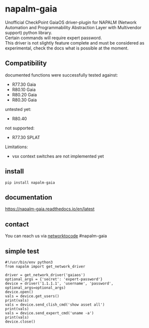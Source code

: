 # napalm-gaia

Unofficial CheckPoint GaiaOS driver-plugin for NAPALM (Network Automation and Programmability Abstraction Layer with Multivendor support) python library.<br> 
Certain commands will require expert password. <br>
This driver is not slightly feature complete and must be considered as experimental, check the docs what is possible at the moment.


## Compatibility

documented functions were successfully tested against:
 - R77.30 Gaia
 - R80.10 Gaia
 - R80.20 Gaia  
 - R80.30 Gaia
 
untested yet:
 - R80.40
 
not supported:
 - R77.30 SPLAT
 
Limitations:
 - vsx context switches are not implemented yet
 
 
## install
 
    pip install napalm-gaia

## documentation

https://napalm-gaia.readthedocs.io/en/latest


## contact

You can reach us via [networktocode](https://networktocode.herokuapp.com/) #napalm-gaia

## simple test
    #!/usr/bin/env python3
    from napalm import get_network_driver    
    
    driver = get_network_driver('gaiaos')   
    optional_args = {'secret': 'expert-password'}
    device = driver('1.1.1.1', 'username', 'password', optional_args=optional_args)
    device.open()    
    vals = device.get_users()    
    print(vals)
    vals = device.send_clish_cmd('show asset all')
    print(vals)
    vals = device.send_expert_cmd('uname -a')
    print(vals)    
    device.close()
    

